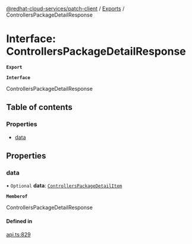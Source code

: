 [@redhat-cloud-services/patch-client](../README.md) / [Exports](../modules.md) / ControllersPackageDetailResponse

# Interface: ControllersPackageDetailResponse

**`Export`**

**`Interface`**

ControllersPackageDetailResponse

## Table of contents

### Properties

- [data](ControllersPackageDetailResponse.md#data)

## Properties

### data

• `Optional` **data**: [`ControllersPackageDetailItem`](ControllersPackageDetailItem.md)

**`Memberof`**

ControllersPackageDetailResponse

#### Defined in

[api.ts:829](https://github.com/RedHatInsights/javascript-clients/blob/master/packages/patch/api.ts#L829)
